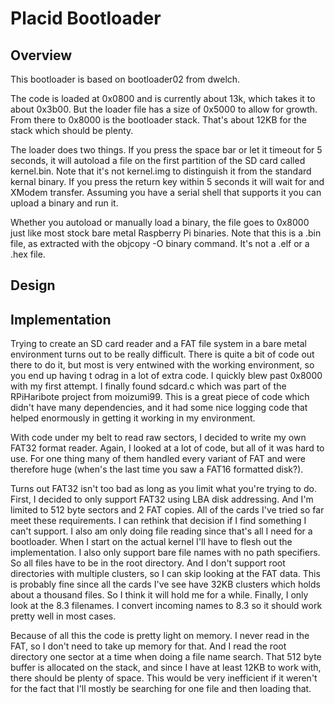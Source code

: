 # Placid Bootloader

## Overview
This bootloader is based on bootloader02 from dwelch.

The code is loaded at 0x0800 and is currently about 13k, which takes it to about 0x3b00.
But the loader file has a size of 0x5000 to allow for growth. From there to 0x8000 is the bootloader stack. 
That's about 12KB for the stack which should be plenty.

The loader does two things. If you press the space bar or let it timeout for 5 seconds, it will autoload
a file on the first partition of the SD card called kernel.bin. Note that it's not kernel.img to
distinguish it from the standard kernal binary. If you press the return key within 5 seconds it will
wait for and XModem transfer. Assuming you have a serial shell that supports it you can upload a
binary and run it.

Whether you autoload or manually load a binary, the file goes to 0x8000 just like most stock bare metal
Raspberry Pi binaries. Note that this is a .bin file, as extracted with the objcopy -O binary command. 
It's not a .elf or a .hex file.

## Design

## Implementation

Trying to create an SD card reader and a FAT file system in a bare metal environment turns out to be really
difficult. There is quite a bit of code out there to do it, but most is very entwined with the working 
environment, so you end up having t odrag in a lot of extra code. I quickly blew past 0x8000 with my 
first attempt. I finally found sdcard.c which was part of the RPiHaribote project from moizumi99. This
is a great piece of code which didn't have many dependencies, and it had some nice logging code that helped
enormously in getting it working in my environment.

With code under my belt to read raw sectors, I decided to write my own FAT32 format reader. Again, I looked
at a lot of code, but all of it was hard to use. For one thing many of them handled every variant of FAT
and were therefore huge (when's the last time you saw a FAT16 formatted disk?).

Turns out FAT32 isn't too bad as long as you limit what you're trying to do. First, I decided to only support
FAT32 using LBA disk addressing. And I'm limited to 512 byte sectors and 2 FAT copies. All of the cards I've 
tried so far meet these requirements. I can rethink that decision if I find something I can't support. I also
am only doing file reading since that's all I need for a bootloader. When I start on the actual kernel I'll
have to flesh out the implementation. I also only support bare file names with no path specifiers. So all
files have to be in the root directory. And I don't support root directories with multiple clusters, so I
can skip looking at the FAT data. This is probably fine since all the cards I've see have 32KB clusters which
holds about a thousand files. So I think it will hold me for a while. Finally, I only look at the 8.3 
filenames. I convert incoming names to 8.3 so it should work pretty well in most cases.

Because of all this the code is pretty light on memory. I never read in the FAT, so I don't need to take up
memory for that. And I read the root directory one sector at a time when doing a file name search. That 
512 byte buffer is allocated on the stack, and since I have at least 12KB to work with, there should be 
plenty of space. This would be very inefficient if it weren't for the fact that I'll mostly be searching
for one file and then loading that.
